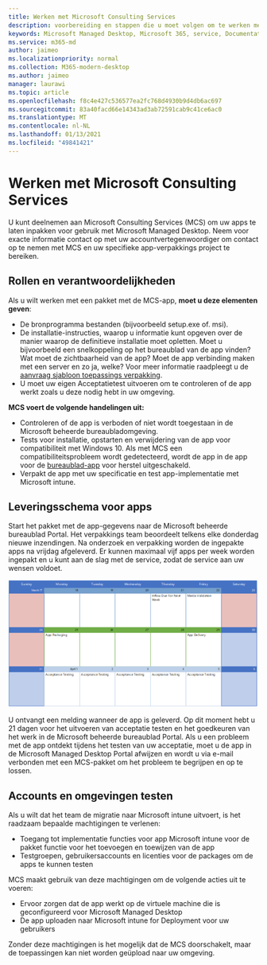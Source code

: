 ```yaml
---
title: Werken met Microsoft Consulting Services
description: voorbereiding en stappen die u moet volgen om te werken met MCS om uw apps te pakken
keywords: Microsoft Managed Desktop, Microsoft 365, service, Documentatie, apps, MCS, verpakking
ms.service: m365-md
author: jaimeo
ms.localizationpriority: normal
ms.collection: M365-modern-desktop
ms.author: jaimeo
manager: laurawi
ms.topic: article
ms.openlocfilehash: f8c4e427c536577ea2fc768d4930b9d4db6ac697
ms.sourcegitcommit: 83a40facd66e14343ad3ab72591cab9c41ce6ac0
ms.translationtype: MT
ms.contentlocale: nl-NL
ms.lasthandoff: 01/13/2021
ms.locfileid: "49841421"
---
```

# <a name="working-with-microsoft-consulting-services"></a>Werken met Microsoft Consulting Services

U kunt deelnemen aan Microsoft Consulting Services (MCS) om uw apps te laten inpakken voor gebruik met Microsoft Managed Desktop. Neem voor exacte informatie contact op met uw accountvertegenwoordiger om contact op te nemen met MCS en uw specifieke app-verpakkings project te bereiken.

## <a name="roles-and-responsibilities"></a>Rollen en verantwoordelijkheden

Als u wilt werken met een pakket met de MCS-app, **moet u deze elementen geven**:

- De bronprogramma bestanden (bijvoorbeeld setup.exe of. msi).
- De installatie-instructies, waarop u informatie kunt opgeven over de manier waarop de definitieve installatie moet opletten. Moet u bijvoorbeeld een snelkoppeling op het bureaublad van de app vinden? Wat moet de zichtbaarheid van de app? Moet de app verbinding maken met een server en zo ja, welke? Voor meer informatie raadpleegt u de [aanvraag sjabloon toepassings verpakking](https://github.com/MicrosoftDocs/microsoft-365-docs/raw/public/microsoft-365/managed-desktop/get-ready/downloads/app-packaging-template.docx).
- U moet uw eigen Acceptatietest uitvoeren om te controleren of de app werkt zoals u deze nodig hebt in uw omgeving.

**MCS voert de volgende handelingen uit:**

- Controleren of de app is verboden of niet wordt toegestaan in de Microsoft beheerde bureaubladomgeving.
- Tests voor installatie, opstarten en verwijdering van de app voor compatibiliteit met Windows 10. Als met MCS een compatibiliteitsprobleem wordt gedetecteerd, wordt de app in de app voor de [bureaublad-app](https://docs.microsoft.com/fasttrack/win-10-desktop-app-assure) voor herstel uitgeschakeld.
- Verpakt de app met uw specificatie en test app-implementatie met Microsoft intune.

## <a name="app-delivery-schedule"></a>Leveringsschema voor apps

Start het pakket met de app-gegevens naar de Microsoft beheerde bureaublad Portal. Het verpakkings team beoordeelt telkens elke donderdag nieuwe inzendingen. Na onderzoek en verpakking worden de ingepakte apps na vrijdag afgeleverd. Er kunnen maximaal vijf apps per week worden ingepakt en u kunt aan de slag met de service, zodat de service aan uw wensen voldoet.

![agenda met de app-instroom in een donderdag (de 21 in dit voorbeeld), media validatie de volgende dag, verpakking op de volgende maandag (de 25e) en de bezorging van de app op de volgende vrijdag (de 29)](../../media/MCS-cal.png)

U ontvangt een melding wanneer de app is geleverd. Op dit moment hebt u 21 dagen voor het uitvoeren van acceptatie testen en het goedkeuren van het werk in de Microsoft beheerde bureaublad Portal. Als u een probleem met de app ontdekt tijdens het testen van uw acceptatie, moet u de app in de Microsoft Managed Desktop Portal afwijzen en wordt u via e-mail verbonden met een MCS-pakket om het probleem te begrijpen en op te lossen.

## <a name="testing-accounts-and-environment"></a>Accounts en omgevingen testen

Als u wilt dat het team de migratie naar Microsoft intune uitvoert, is het raadzaam bepaalde machtigingen te verlenen:
 
-   Toegang tot implementatie functies voor app Microsoft intune voor de pakket functie voor het toevoegen en toewijzen van de app 
-   Testgroepen, gebruikersaccounts en licenties voor de packages om de apps te kunnen testen

MCS maakt gebruik van deze machtigingen om de volgende acties uit te voeren:
 
-   Ervoor zorgen dat de app werkt op de virtuele machine die is geconfigureerd voor Microsoft Managed Desktop
-   De app uploaden naar Microsoft intune for Deployment voor uw gebruikers

Zonder deze machtigingen is het mogelijk dat de MCS doorschakelt, maar de toepassingen kan niet worden geüpload naar uw omgeving.


